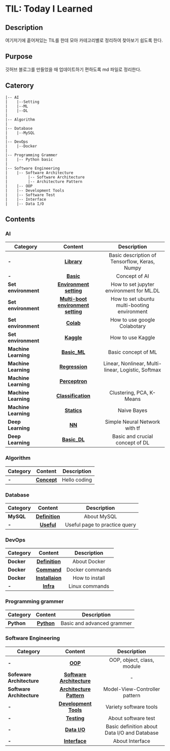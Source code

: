 # TIL: Today I Learned

## Description
여기저기에 흩어져있는 TIL를 한데 모아 카테고리별로 정리하여 찾아보기 쉽도록 한다.

## Purpose
깃허브 블로그를 만들었을 때 업데이트하기 편하도록 md 파일로 정리한다.

## Caterory
```
|-- AI
|    |--Setting
|    |--ML
|    |--DL
|
|-- Algorithm
|
|-- Database
|    |--MySQL
|
|-- DevOps
|    |--Docker
|
|-- Programming Grammer
|    |-- Python basic
|
|-- Software Engineering
|    |-- Software Architecture
|         |-- Software Architecture
|         |-- Architecture Pattern
|    |-- OOP
|    |-- Development Tools
|    |-- Software Test
|    |-- Interface
|    |-- Data I/O
```

## Contents
### AI
|  <center>Category</center> |  <center>Content</center> |  <center>Description</center> |
|:--------|:--------:|:--------:|
|**-**| <center>[**Library**](https://github.com/seraaaayeo/TIL/blob/master/AI/Library.md)</center> | <center>Basic description of Tensorflow, Keras, Numpy</center> |
|**-**| <center>[**Basic**](https://github.com/seraaaayeo/TIL/blob/master/AI/Basic.md)</center> | <center>Concept of AI</center> |
|**Set environment**| <center>[**Environment setting**](https://github.com/seraaaayeo/TIL/blob/master/AI/Setting_env.md)</center> | <center>How to set jupyter environment for ML.DL</center> |
|**Set environment**| <center>[**Multi-boot environment setting**](https://github.com/seraaaayeo/TIL/blob/master/AI/Setting_env_multiBooting.md)</center> | <center>How to set ubuntu multi-booting environment</center> |
|**Set environment**| <center>[**Colab**](https://github.com/seraaaayeo/TIL/blob/master/AI/Set_env/Setting_Colab.md)</center> | <center>How to use google Colabotary</center> |
|**Set environment**| <center>[**Kaggle**](https://github.com/seraaaayeo/TIL/blob/master/AI/Set_env/Setting_Kaggle.md)</center> | <center>How to use Kaggle</center> |
|**Machine Learning**| <center>[**Basic_ML**](https://github.com/seraaaayeo/TIL/blob/master/AI/ML/Basic_ML.md)</center> | <center>Basic concept of ML</center> |
|**Machine Learning**| <center>[**Regression**](https://github.com/seraaaayeo/TIL/blob/master/AI/ML/Supervised_Learning/Regression.md)</center> | <center>Linear, Nonlinear, Multi-linear, Logistic, Softmax</center> |
|**Machine Learning**| <center>[**Perceptron**](https://github.com/seraaaayeo/TIL/blob/master/AI/ML/Supervised_Learning/Perceptron.md)</center> | <center></center> |
|**Machine Learning**| <center>[**Classification**](https://github.com/seraaaayeo/TIL/blob/master/AI/ML/Unsupervised_Learning/Classification.md)</center> | <center>Clustering, PCA, K-Means</center> |
|**Machine Learning**| <center>[**Statics**](https://github.com/seraaaayeo/TIL/blob/master/AI/ML/Statics.md)</center> | <center>Naive Bayes</center> |
|**Deep Learning**| <center>[**NN**](https://github.com/seraaaayeo/TIL/blob/master/AI/DL/ANN.md)</center> | <center>Simple Neural Network with tf</center> |
|**Deep Learning**| <center>[**Basic_DL**](https://github.com/seraaaayeo/TIL/blob/master/AI/DL/Basic_DL.md)</center> | <center>Basic and crucial concept of DL</center> |

### Algorithm
|  <center>Category</center> |  <center>Content</center> |  <center>Description</center> |
|:--------|:--------|:--------:|
|**-**| <center>[**Concept**](https://github.com/seraaaayeo/TIL/blob/master/Algorithm/Concept.md)</center> | <center>Hello coding</center> |

### Database
|  <center>Category</center> |  <center>Content</center> |  <center>Description</center> |
|:--------|:--------:|:--------:|
|**MySQL**| <center>[**Definition**](https://github.com/seraaaayeo/TIL/blob/master/Database/MySQL/Definition.md)</center> | <center>About MySQL</center> |
|**-**| <center>[**Useful**](https://github.com/seraaaayeo/TIL/blob/master/Database/Useful.md)</center> | <center>Useful page to practice query</center> |

### DevOps
|  <center>Category</center> |  <center>Content</center> |  <center>Description</center> |
|:--------|:--------:|:--------:|
|**Docker**| <center>[**Definition**](https://github.com/seraaaayeo/TIL/blob/master/DevOps/Docker/Definition.md)</center> | <center>About Docker</center> |
|**Docker**| <center>[**Command**](https://github.com/seraaaayeo/TIL/blob/master/DevOps/Docker/Command.md)</center> | <center>Docker commands</center> |
|**Docker**| <center>[**Installaion**](https://github.com/seraaaayeo/TIL/blob/master/DevOps/Docker/Installation.md)</center> | <center>How to install</center> |
|**-**| <center>[**Infra**](https://github.com/seraaaayeo/TIL/blob/master/DevOps/Infra.md)</center> | <center>Linux commands</center> |

### Programming grammer
|  <center>Category</center> |  <center>Content</center> |  <center>Description</center> |
|:--------|:--------:|:--------:|
|**Python**| <center>[**Python**](https://github.com/seraaaayeo/TIL/blob/master/Programming_grammer/Python.md)</center> | <center>Basic and advanced grammer</center> |

### Software Engineering
|  <center>Category</center> |  <center>Content</center> |  <center>Description</center> |
|:--------|:--------:|:--------:|
|**-**| <center>[**OOP**](https://github.com/seraaaayeo/TIL/blob/master/Software_Engineering/OOP.md)</center> | <center>OOP, object, class, module</center> |
|**Sofeware Architecture**| <center>[**Software Architecture**](https://github.com/seraaaayeo/TIL/blob/master/Software_Engineering/Software_Architecture/Software_Architecture.md)</center> | <center>-</center> |
|**Software Architecture**| <center>[**Architecture Pattern**](https://github.com/seraaaayeo/TIL/blob/master/Software_Engineering/Software_Architecture/Architecture_Pattern.md)</center> | <center>Model-View-Controller pattern</center> |
|**-**| <center>[**Development Tools**](https://github.com/seraaaayeo/TIL/blob/master/Software_Engineering/Development_Tools.md)</center> | <center>Variety software tools</center> |
|**-**| <center>[**Testing**](https://github.com/seraaaayeo/TIL/blob/master/Software_Engineering/Testing.md)</center> | <center>About software test</center> |
|**-**| <center>[**Data I/O**](https://github.com/seraaaayeo/TIL/blob/master/Software_Engineering/OOP.md)</center> | <center>Basic definition about Data I/O and Database</center> |
|**-**| <center>[**Interface**](https://github.com/seraaaayeo/TIL/blob/master/Software_Engineering/OOP.md)</center> | <center>About Interface</center> |

